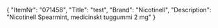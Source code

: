 {
  "ItemNr": "071458",
  "Title": "test",
  "Brand": "Nicotinell",
  "Description": "Nicotinell Spearmint, medicinskt tuggummi 2 mg"
}